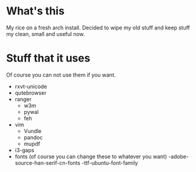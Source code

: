 # What's this
My rice on a fresh arch install. Decided to wipe my old stuff and keep stuff my clean, small and useful now.

# Stuff that it uses
Of course you can not use them if you want.
- rxvt-unicode
- qutebrowser
- ranger
  - w3m
  - pywal
  - feh
- vim
  - Vundle
  - pandoc
  - mupdf
- i3-gaps
- fonts (of course you can change these to whatever you want)
  -adobe-source-han-serif-cn-fonts
  -ttf-ubuntu-font-family
